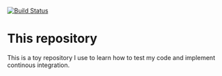 [![Build Status](https://travis-ci.org/ycanerol/how-to-test-code.svg?branch=master)](https://travis-ci.org/ycanerol/how-to-test-code)

# This repository
This is a toy repository I use to learn how to test my
code and implement continous integration.
